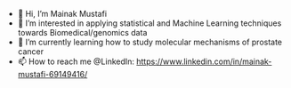 - 👋 Hi, I’m Mainak Mustafi
- 👀 I’m interested in applying statistical and Machine Learning techniques towards Biomedical/genomics data
- 🌱 I’m currently learning how to study molecular mechanisms of prostate cancer
- 📫 How to reach me @LinkedIn: https://www.linkedin.com/in/mainak-mustafi-69149416/

<!---
mainakm7/mainakm7 is a ✨ special ✨ repository because its `README.md` (this file) appears on your GitHub profile.
You can click the Preview link to take a look at your changes.
--->
